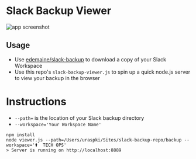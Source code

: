 # Slack Backup Viewer

![app screenshot](screenshot.png?raw=true)

## Usage
- Use [edemaine/slack-backup](https://github.com/edemaine/slack-backup) to download a copy of your Slack Workspace
- Use this repo's `slack-backup-viewer.js` to spin up a quick node.js server to view your backup in the browser

# Instructions
- `--path=` is the location of your Slack backup directory
- `--workspace='Your Workspace Name'`

```
npm install
node viewer.js --path=/Users/uraspki/Sites/slack-backup-repo/backup --workspace='⚰  TECH OPS'
> Server is running on http://localhost:8889
```